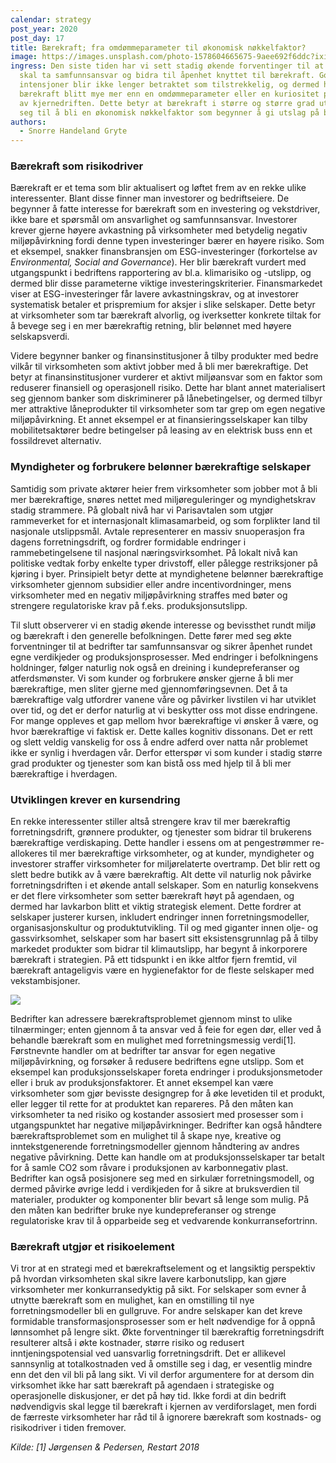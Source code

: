 ```yaml
---
calendar: strategy
post_year: 2020
post_day: 17
title: Bærekraft; fra omdømmeparameter til økonomisk nøkkelfaktor?
image: https://images.unsplash.com/photo-1578604665675-9aee692f6ddc?ixid=MXwxMjA3fDB8MHxwaG90by1wYWdlfHx8fGVufDB8fHw%3D&ixlib=rb-1.2.1&auto=format&fit=crop&w=2303&q=80
ingress: Den siste tiden har vi sett stadig økende forventinger til at bedrifter
  skal ta samfunnsansvar og bidra til åpenhet knyttet til bærekraft. Gode
  intensjoner blir ikke lenger betraktet som tilstrekkelig, og dermed har
  bærekraft blitt mye mer enn en omdømmeparameter eller en kuriositet på utsiden
  av kjernedriften. Dette betyr at bærekraft i større og større grad utvikler
  seg til å bli en økonomisk nøkkelfaktor som begynner å gi utslag på bunnlinja.
authors:
  - Snorre Handeland Gryte
---
```

### Bærekraft som risikodriver

Bærekraft er et tema som blir aktualisert og løftet frem av en rekke ulike interessenter. Blant disse finner man investorer og bedriftseiere. De begynner å fatte interesse for bærekraft som en investering og vekstdriver, ikke bare et spørsmål om ansvarlighet og samfunnsansvar. Investorer krever gjerne høyere avkastning på virksomheter med betydelig negativ miljøpåvirkning fordi denne typen investeringer bærer en høyere risiko. Som et eksempel, snakker finansbransjen om ESG-investeringer (forkortelse av *Environmental, Social and Governance*). Her blir bærekraft vurdert med utgangspunkt i bedriftens rapportering av bl.a. klimarisiko og -utslipp, og dermed blir disse parameterne viktige investeringskriterier. Finansmarkedet viser at ESG-investeringer får lavere avkastningskrav, og at investorer systematisk betaler et prispremium for aksjer i slike selskaper. Dette betyr at virksomheter som tar bærekraft alvorlig, og iverksetter konkrete tiltak for å bevege seg i en mer bærekraftig retning, blir belønnet med høyere selskapsverdi. 

Videre begynner banker og finansinstitusjoner å tilby produkter med bedre vilkår til virksomheten som aktivt jobber med å bli mer bærekraftige. Det betyr at finansinstitusjoner vurderer et aktivt miljøansvar som en faktor som reduserer finansiell og operasjonell risiko. Dette har blant annet materialisert seg gjennom banker som diskriminerer på lånebetingelser, og dermed tilbyr mer attraktive låneprodukter til virksomheter som tar grep om egen negative miljøpåvirkning. Et annet eksempel er at finansieringsselskaper kan tilby mobilitetsaktører bedre betingelser på leasing av en elektrisk buss enn et fossildrevet alternativ. 

### Myndigheter og forbrukere belønner bærekraftige selskaper

Samtidig som private aktører heier frem virksomheter som jobber mot å bli mer bærekraftige, snøres nettet med miljøreguleringer og myndighetskrav stadig strammere. På globalt nivå har vi Parisavtalen som utgjør rammeverket for et internasjonalt klimasamarbeid, og som forplikter land til nasjonale utslippsmål. Avtale representerer en massiv snuoperasjon fra dagens forretningsdrift, og fordrer formidable endringer i rammebetingelsene til nasjonal næringsvirksomhet. På lokalt nivå kan politiske vedtak forby enkelte typer drivstoff, eller pålegge restriksjoner på kjøring i byer. Prinsipielt betyr dette at myndighetene belønner bærekraftige virksomheter gjennom subsidier eller andre incentivordninger, mens virksomheter med en negativ miljøpåvirkning straffes med bøter og strengere regulatoriske krav på f.eks. produksjonsutslipp.

Til slutt observerer vi en stadig økende interesse og bevissthet rundt miljø og bærekraft i den generelle befolkningen. Dette fører med seg økte forventninger til at bedrifter tar samfunnsansvar og sikrer åpenhet rundet egne verdikjeder og produksjonsprosesser. Med endringer i befolkningens holdninger, følger naturlig nok også en dreining i kundepreferanser og atferdsmønster. Vi som kunder og forbrukere ønsker gjerne å bli mer bærekraftige, men sliter gjerne med gjennomføringsevnen. Det å ta bærekraftige valg utfordrer vanene våre og påvirker livstilen vi har utviklet over tid, og det er derfor naturlig at vi beskytter oss mot disse endringene. For mange oppleves et gap mellom hvor bærekraftige vi ønsker å være, og hvor bærekraftige vi faktisk er. Dette kalles kognitiv dissonans. Det er rett og slett veldig vanskelig for oss å endre adferd over natta når problemet ikke er synlig i hverdagen vår. Derfor etterspør vi som kunder i stadig større grad produkter og tjenester som kan bistå oss med hjelp til å bli mer bærekraftige i hverdagen. 

### Utviklingen krever en kursendring

En rekke interessenter stiller altså strengere krav til mer bærekraftig forretningsdrift, grønnere produkter, og tjenester som bidrar til brukerens bærekraftige verdiskaping. Dette handler i essens om at pengestrømmer re-allokeres til mer bærekraftige virksomheter, og at kunder, myndigheter og investorer straffer virksomheter for miljørelaterte overtramp. Det blir rett og slett bedre butikk av å være bærekraftig. Alt dette vil naturlig nok påvirke forretningsdriften i et økende antall selskaper. Som en naturlig konsekvens er det flere virksomheter som setter bærekraft høyt på agendaen, og dermed har lavkarbon blitt et viktig strategisk element. Dette fordrer at selskaper justerer kursen, inkludert endringer innen forretningsmodeller, organisasjonskultur og produktutvikling. Til og med giganter innen olje- og gassvirksomhet, selskaper som har basert sitt eksistensgrunnlag på å tilby markedet produkter som bidrar til klimautslipp, har begynt å inkorporere bærekraft i strategien. På ett tidspunkt i en ikke altfor fjern fremtid, vil bærekraft antageligvis være en hygienefaktor for de fleste selskaper med vekstambisjoner. 

![](/assets/flavio-gasperini-uibncasdsew-unsplash.jpg)

Bedrifter kan adressere bærekraftsproblemet gjennom minst to ulike tilnærminger; enten gjennom å ta ansvar ved å feie for egen dør, eller ved å behandle bærekraft som en mulighet med forretningsmessig verdi\[1]. Førstnevnte handler om at bedrifter tar ansvar for egen negative miljøpåvirkning, og forsøker å redusere bedriftens egne utslipp. Som et eksempel kan produksjonsselskaper foreta endringer i produksjonsmetoder eller i bruk av produksjonsfaktorer. Et annet eksempel kan være virksomheter som gjør bevisste designgrep for å øke levetiden til et produkt, eller legger til rette for at produktet kan repareres. På den måten kan virksomheter ta ned risiko og kostander assosiert med prosesser som i utgangspunktet har negative miljøpåvirkninger. Bedrifter kan også håndtere bærekraftsproblemet som en mulighet til å skape nye, kreative og inntekstgenerende forretningsmodeller gjennom håndtering av andres negative påvirkning. Dette kan handle om at produksjonsselskaper tar betalt for å samle CO2 som råvare i produksjonen av karbonnegativ plast. Bedrifter kan også posisjonere seg med en sirkulær forretningsmodell, og dermed påvirke øvrige ledd i verdikjeden for å sikre at bruksverdien til materialer, produkter og komponenter blir bevart så lenge som mulig. På den måten kan bedrifter bruke nye kundepreferanser og strenge regulatoriske krav til å opparbeide seg et vedvarende konkurransefortrinn.

### Bærekraft utgjør et risikoelement

Vi tror at en strategi med et bærekraftselement og et langsiktig perspektiv på hvordan virksomheten skal sikre lavere karbonutslipp, kan gjøre virksomheter mer konkurransedyktig på sikt. For selskaper som evner å utnytte bærekraft som en mulighet, kan en omstilling til nye forretningsmodeller bli en gullgruve. For andre selskaper kan det kreve formidable transformasjonsprosesser som er helt nødvendige for å oppnå lønnsomhet på lengre sikt. Økte forventninger til bærekraftig forretningsdrift resulterer altså i økte kostnader, større risiko og redusert inntjeningspotensial ved uansvarlig forretningsdrift. Det er allikevel sannsynlig at totalkostnaden ved å omstille seg i dag, er vesentlig mindre enn det den vil bli på lang sikt. Vi vil derfor argumentere for at dersom din virksomhet ikke har satt bærekraft på agendaen i strategiske og operasjonelle diskusjoner, er det på høy tid. Ikke fordi at din bedrift nødvendigvis skal legge til bærekraft i kjernen av verdiforslaget, men fordi de færreste virksomheter har råd til å ignorere bærekraft som kostnads- og risikodriver i tiden fremover. 

*Kilde: \[1] Jørgensen & Pedersen, Restart 2018*